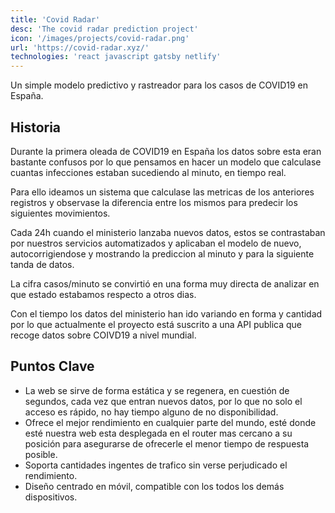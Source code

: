 ```yaml
---
title: 'Covid Radar'
desc: 'The covid radar prediction project'
icon: '/images/projects/covid-radar.png'
url: 'https://covid-radar.xyz/'
technologies: 'react javascript gatsby netlify'
---
```


Un simple modelo predictivo y rastreador para los casos de COVID19 en España.

## Historia

Durante la primera oleada de COVID19 en España los datos sobre esta eran bastante confusos por lo que pensamos en hacer un modelo que calculase cuantas infecciones estaban sucediendo al minuto, en tiempo real.

Para ello ideamos un sistema que calculase las metricas de los anteriores registros y observase la diferencia entre los mismos para predecir los siguientes movimientos.

Cada 24h cuando el ministerio lanzaba nuevos datos, estos se contrastaban por nuestros servicios automatizados y aplicaban el modelo de nuevo, autocorrigiendose y mostrando la prediccion al minuto y para la siguiente tanda de datos.

La cifra casos/minuto se convirtió en una forma muy directa de analizar en que estado estabamos respecto a otros dias.

Con el tiempo los datos del ministerio han ido variando en forma y cantidad por lo que actualmente el proyecto está suscrito a una API publica que recoge datos sobre COIVD19 a nivel mundial.

## Puntos Clave

- La web se sirve de forma estática y se regenera, en cuestión de segundos, cada vez que entran nuevos datos, por lo que no solo el acceso es rápido, no hay tiempo alguno de no disponibilidad.
- Ofrece el mejor rendimiento en cualquier parte del mundo, esté donde esté nuestra web esta desplegada en el router mas cercano a su posición para asegurarse de ofrecerle el menor tiempo de respuesta posible.
- Soporta cantidades ingentes de trafico sin verse perjudicado el rendimiento.
- Diseño centrado en móvil, compatible con los todos los demás dispositivos.
